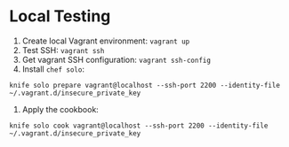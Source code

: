 Local Testing
=============

1. Create local Vagrant environment: `vagrant up`
1. Test SSH: `vagrant ssh`
1. Get vagrant SSH configuration: `vagrant ssh-config`
1. Install `chef solo`: 

```
knife solo prepare vagrant@localhost --ssh-port 2200 --identity-file ~/.vagrant.d/insecure_private_key
```
1. Apply the cookbook: 

```
knife solo cook vagrant@localhost --ssh-port 2200 --identity-file ~/.vagrant.d/insecure_private_key
```
